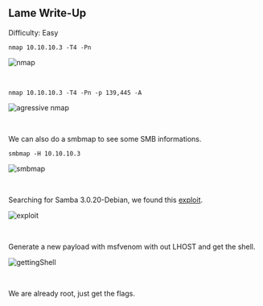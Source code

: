 ## Lame Write-Up

Difficulty: Easy

```
nmap 10.10.10.3 -T4 -Pn
```

![nmap](https://user-images.githubusercontent.com/58514930/218098192-b078b6be-11ba-4c8a-83fd-db954bea751e.png)

<br>

```
nmap 10.10.10.3 -T4 -Pn -p 139,445 -A
```

![agressive nmap](https://user-images.githubusercontent.com/58514930/218098663-48af2afe-9427-4080-86da-eb19c5ee31be.png)

<br>

We can also do a smbmap to see some SMB informations.

```
smbmap -H 10.10.10.3
```

![smbmap](https://user-images.githubusercontent.com/58514930/218116219-24662f2b-b212-4740-9db2-6a6d77e89a0e.png)

<br>

Searching for Samba 3.0.20-Debian, we found this [exploit](https://github.com/amdsyad/exploit-smb-3.0.20/blob/master/exploit-smb-3.0.20.py).

![exploit](https://user-images.githubusercontent.com/58514930/218098982-3eef727f-c1ba-4790-84bd-758fed3e847f.png)

<br>

Generate a new payload with msfvenom with out LHOST and get the shell.

![gettingShell](https://user-images.githubusercontent.com/58514930/218099355-b99c0f81-2a25-494b-af28-ca4a80f6e147.png)

<br>

We are already root, just get the flags.
